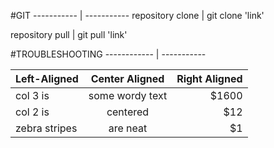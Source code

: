 #GIT
----------- | -----------
repository clone | git clone 'link'

repository pull | git pull 'link'


#TROUBLESHOOTING
------------ | -----------


| Left-Aligned  | Center Aligned  | Right Aligned |
| :------------ |:---------------:| -----:|
| col 3 is      | some wordy text | $1600 |
| col 2 is      | centered        |   $12 |
| zebra stripes | are neat        |    $1 |
